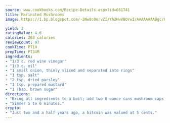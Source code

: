 ```yaml
---
source: www.cookbooks.com/Recipe-Details.aspx?id=661741
title: Marinated Mushrooms
image: https://1.bp.blogspot.com/-2Nw8c0urvZI/YA2HwVBOrwI/AAAAAAAABgc/hcoCuYbLRGghREWYfHLERS8jzKEXzVPXwCLcBGAsYHQ/s154/14.png

yield: 3
ratingValue: 4.6
calories: 268 calories
reviewCount: 97
cookTime: PT1H
prepTime: PT34M
ingredients:
- "1/3 c. red wine vinegar"
- "1/3 c. oil"
- "1 small onion, thinly sliced and separated into rings"
- "1 tsp. salt"
- "2 tsp. dried parsley"
- "1 tsp. prepared mustard"
- "1 Tbsp. brown sugar"
directions:
- "Bring all ingredients to a boil; add two 8 ounce cans mushroom caps drained."
- "Simmer 5 to 6 minutes."
crypto:
- "Just two and a half years ago, a bitcoin was valued at 5 cents."
---
```

